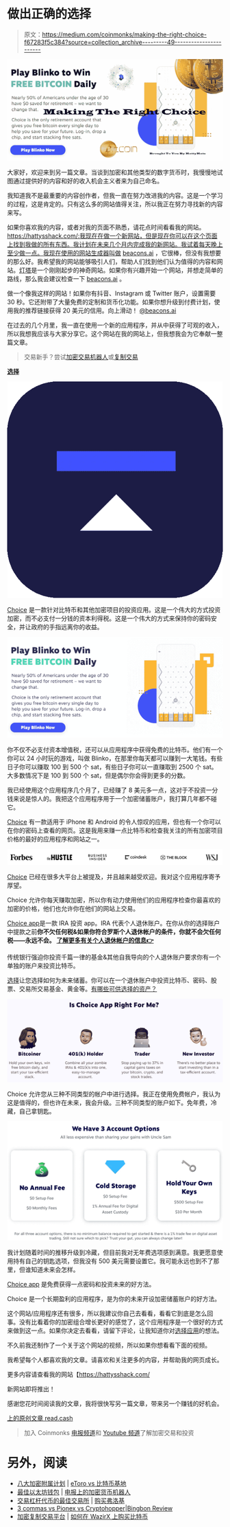 # 做出正确的选择

> 原文：<https://medium.com/coinmonks/making-the-right-choice-f67283f5c384?source=collection_archive---------49----------------------->

![](img/61722fc16b5a1fa652964a112601151e.png)

大家好，欢迎来到另一篇文章。当谈到加密和其他类型的数字货币时，我慢慢地试图通过提供好的内容和好的收入机会主义者来为自己命名。

我知道我不是最重要的内容创作者，但我一直在努力改进我的内容。这是一个学习的过程，这是肯定的。只有这么多的网站值得关注，所以我正在努力寻找新的内容来写。

如果你喜欢我的内容，或者对我的页面不熟悉，请花点时间看看我的网站。https://hattysshack.com/:我现在在做一个新网站，但是现在你可以在这个页面上找到我做的所有东西。我计划在未来几个月内完成我的新网站。我试着每天晚上至少做一点。我现在使用的网站生成器叫做 [beacons.ai](https://beacons.ai/signup?c=hattyhats) ，它很棒，但没有我想要的那么好。我希望我的网站能够吸引人们，帮助人们找到他们认为值得的内容和网站。[灯塔](https://beacons.ai/signup?c=hattyhats)是一个刚刚起步的神奇网站。如果你有兴趣开始一个网站，并想走简单的路线，那么我会建议检查一下 [beacons.ai](https://beacons.ai/signup?c=hattyhats) 。

做一个像我这样的网站！如果你有抖音、Instagram 或 Twitter 账户，设置需要 30 秒。它还附带了大量免费的定制和货币化功能。如果你想升级到付费计划，使用我的推荐链接获得 20 美元的信用。向上滑动！ [@beacons.ai](https://beacons.ai/signup?c=hattyhats)

在过去的几个月里，我一直在使用一个新的应用程序，并从中获得了可观的收入，所以我想我应该与大家分享它。这个网站在我的网站上，但我想我会为它奉献一整篇文章。

> 交易新手？尝试[加密交易机器人](/coinmonks/crypto-trading-bot-c2ffce8acb2a)或[复制交易](/coinmonks/top-10-crypto-copy-trading-platforms-for-beginners-d0c37c7d698c)

[**选择**](https://use.choiceapp.io/d6thove)

![](img/afe79541d6ab2f7a6ef7b527ecde9946.png)

[Choice](https://use.choiceapp.io/d6thove) 是一款针对比特币和其他加密项目的投资应用。这是一个伟大的方式投资加密，而不必支付一分钱的资本利得税。这是一个伟大的方式来保持你的密码安全，并让政府的手指远离你的收益。

![](img/658a48a864e46c90bf8089ebf4dc564f.png)

你不仅不必支付资本增值税，还可以从应用程序中获得免费的比特币。他们有一个你可以 24 小时玩的游戏，叫做 Blinko，在那里你每天都可以赚到一大笔钱。有些日子你可以赚取 100 到 500 个 sat，有些日子你可以一直赚取到 2500 个 sat。大多数情况下是 100 到 500 个 sat，但是偶尔你会得到更多的分数。

我已经使用这个应用程序几个月了，已经赚了 8 美元多一点，这对于不投资一分钱来说是惊人的。我把这个应用程序用于一个加密储蓄账户，我打算几年都不碰它。

[Choice](https://use.choiceapp.io/d6thove) 有一款适用于 iPhone 和 Android 的令人惊叹的应用，但也有一个你可以在你的密码上查看的网页。这是我用来赚一点比特币和检查我关注的所有加密项目价格的最好的应用程序和网站之一。

![](img/31157f4717a7e72a91ec2cfff21f1839.png)

[Choice](https://use.choiceapp.io/d6thove) 已经在很多大平台上被提及，并且越来越受欢迎。我对这个应用程序寄予厚望。

Choice 允许你每天赚取加密，所以你有动力使用他们的应用程序检查你最喜欢的加密的价格，他们也允许你在他们的网站上交易。

[Choice app](https://use.choiceapp.io/d6thove)是一款 IRA 投资 app。IRA 代表个人退休账户。在你从你的选择账户中提款之前**你不欠任何税&如果你符合罗斯个人退休帐户的条件，你就不会欠任何税——永远不会。 [**了解更多有关个人退休帐户的信息👉**](https://www.choiceapp.io/which-type-of-ira-is-right-for-me)**

传统银行强迫你投资千篇一律的基金&其他自我导向的个人退休账户要求你有一个单独的账户来投资比特币。

[选择](https://use.choiceapp.io/d6thove)让您选择如何为未来储蓄。你可以在一个退休账户中投资比特币、密码、股票、交易所交易基金、黄金等。[有哪些可供选择的资产？](https://support.kingdomtrust.com/digital-assets-available-for-trading)

![](img/5384e0c2dff60d1ae222427293cb1df0.png)

Choice 允许您从三种不同类型的帐户中进行选择。我正在使用免费帐户，我认为这是值得的，但也许在未来，我会升级。三种不同类型的账户如下。免年费，冷藏，自己拿钥匙。

![](img/301beb28d6cfeaa546a2d3e4adbdfe40.png)

我计划随着时间的推移升级到冷藏，但目前我对无年费选项感到满意。我更愿意使用持有自己的钥匙选项，但我没有 500 美元需要设置它。我可能永远也到不了那里，但谁知道未来会怎样。

[Choice app](https://use.choiceapp.io/d6thove) 是免费获得一点密码和投资未来的好方法。

Choice 是一个长期盈利的应用程序，是为你的未来开设加密储蓄账户的好方法。

这个网站/应用程序还有很多，所以我建议你自己去看看，看看它到底是怎么回事。没有比看着你的加密组合增长更好的感觉了，这个应用程序是一个很好的方式来做到这一点。如果你决定去看看，请留下评论，让我知道你对[选择应用](https://use.choiceapp.io/d6thove)的想法。

不久前我还制作了一个关于这个网站的视频，所以如果你想看看下面的视频。

我希望每个人都喜欢我的文章。请喜欢和关注更多的内容，并帮助我的网页成长。

更多内容请查看我的网站【https://hattysshack.com/ 

新网站即将推出！

感谢您花时间阅读我的文章，我将很快写另一篇文章，带来另一个赚钱的好机会。

[上的原创文章 read.cash](https://read.cash/@HattyHats/making-the-right-choice-4d822b5c)

> 加入 Coinmonks [电报频道](https://t.me/coincodecap)和 [Youtube 频道](https://www.youtube.com/c/coinmonks/videos)了解加密交易和投资

# 另外，阅读

*   [八大加密附属计划](https://coincodecap.com/crypto-affiliate-programs) | [eToro vs 比特币基地](https://coincodecap.com/etoro-vs-coinbase)
*   [最佳以太坊钱包](https://coincodecap.com/best-ethereum-wallets) | [电报上的加密货币机器人](https://coincodecap.com/telegram-crypto-bots)
*   [交易杠杆代币的最佳交易所](https://coincodecap.com/leveraged-token-exchanges) | [购买弗洛基](https://coincodecap.com/buy-floki-inu-token)
*   [3 commas vs Pionex vs Cryptohopper](https://coincodecap.com/3commas-vs-pionex-vs-cryptohopper)|[Bingbon Review](https://coincodecap.com/bingbon-review)
*   [加密复制交易平台](/coinmonks/top-10-crypto-copy-trading-platforms-for-beginners-d0c37c7d698c) | [如何在 WazirX 上购买比特币](/coinmonks/buy-bitcoin-on-wazirx-2d12b7989af1)